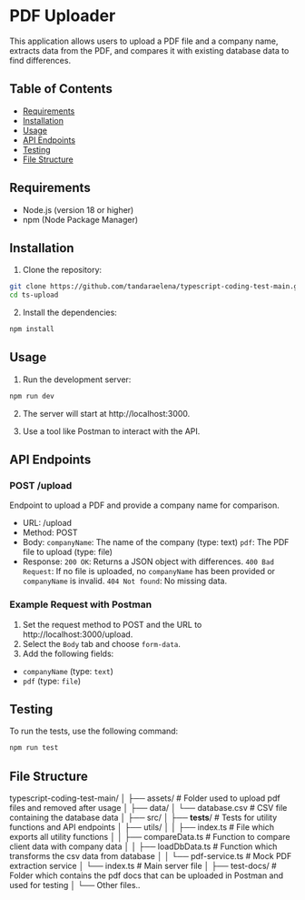 # PDF Uploader

This application allows users to upload a PDF file and a company name, extracts data from the PDF, and compares it with existing database data to find differences.

## Table of Contents

- [Requirements](#requirements)
- [Installation](#installation)
- [Usage](#usage)
- [API Endpoints](#api-endpoints)
- [Testing](#testing)
- [File Structure](#file-structure)

## Requirements

- Node.js (version 18 or higher)
- npm (Node Package Manager)

## Installation

1. Clone the repository:

```bash
git clone https://github.com/tandaraelena/typescript-coding-test-main.git
cd ts-upload
```

2. Install the dependencies:

```bash
npm install
```

## Usage

1. Run the development server:

```bash
npm run dev
```

2. The server will start at http://localhost:3000.

3. Use a tool like Postman to interact with the API.

## API Endpoints

### POST /upload

Endpoint to upload a PDF and provide a company name for comparison.

- URL: /upload
- Method: POST
- Body:
  `companyName`: The name of the company (type: text)
  `pdf`: The PDF file to upload (type: file)
- Response:
  `200 OK`: Returns a JSON object with differences.
  `400 Bad Request`: If no file is uploaded, no `companyName` has been provided or `companyName` is invalid.
  `404 Not found`: No missing data.

### Example Request with Postman

1. Set the request method to POST and the URL to http://localhost:3000/upload.
2. Select the `Body` tab and choose `form-data`.
3. Add the following fields:

- `companyName` (type: `text`)
- `pdf` (type: `file`)

## Testing

To run the tests, use the following command:

```bash
npm run test
```

## File Structure

typescript-coding-test-main/
│
├── assets/ # Folder used to upload pdf files and removed after usage
│
├── data/
│ └── database.csv # CSV file containing the database data
│
├── src/
│ ├── **tests**/ # Tests for utility functions and API endpoints
│ ├── utils/
│ │ ├── index.ts # File which exports all utility functions
│ │ ├── compareData.ts # Function to compare client data with company data
│ │ ├── loadDbData.ts # Function which transforms the csv data from database
│ │ └── pdf-service.ts # Mock PDF extraction service
│ └── index.ts # Main server file
│
├── test-docs/ # Folder which contains the pdf docs that can be uploaded in Postman and used for testing
│
└── Other files..
